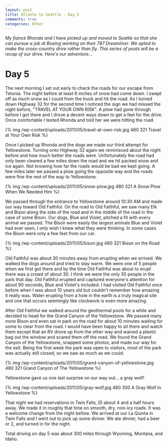 ```yaml
--- 
layout: post
title: Atlanta to Seattle - Day 5
comments: true
categories: Other
---
```

<em>My fiancé Rhonda and I have picked up and moved to Seattle so that  she can pursue a job at Boeing working on their 787 Dreamliner. We opted  to make the cross-country drive rather than fly. This series of posts  will be a recap of our drive. Here's our adventure...</em>
# Day 5
The next morning I set out early to check the roads for our escape  from Tetonia. The night before at least 6 inches of snow had come down. I  swept off as much snow as I could from the truck and hit the road. As I  turned down Highway 32 for the second time I noticed the sign we had  missed the night before, "TRAVEL AT YOUR OWN RISK". A plow had gone through before I got there and I drove a decent ways down to get a feel for  the drive. Once comfortable I texted Rhonda and told her we were  hitting the road.

{% img /wp-content/uploads/2011/05/travel-at-own-risk.jpg 480 321 Travel at Your Own Risk %}

Once I picked up Rhonda and the dogs we made our third attempt for Yellowstone. Turning onto Highway 32 again we reminisced about the night before and how much better the roads were. Unfortunately the road had only been cleared a few miles down the road and we hit packed snow and ice again. Not knowing how far the roads would be bad we kept going. A few miles later we passed a plow going the opposite way and the roads were fine the rest of the way to Yellowstone.

{% img /wp-content/uploads/2011/05/snow-plow.jpg 480 321 A Snow Plow When We Needed Him %}

We passed through the entrance to Yellowstone around 10:30 AM and made our way toward Old Faithful. On the road to Old Faithful, we saw many Elk and Bison along the side of the road and in the middle of the road in the case of some Bison. Our dogs, Blue and Violet, pitched a fit with every animal we passed. The Bison were easily the largest animals Blue and Violet had ever seen, I only wish I knew what they were thinking. In some cases the Bison were only a few feet from our car.

{% img /wp-content/uploads/2011/05/bison.jpg 480 321 Bison on the Road %}

Old Faithful was about 30 minutes away from erupting when we arrived. We walked the dogs around and tried to stay warm. We were one of 5 people when we first got there and by the time Old Faithful was about to erupt there was a crowd of about 30. I think we were the only 30 people in the park that day. Old Faithful erupted and captured everyone's attention for about 90 seconds, Blue and Violet's included. I had visited Old Faithful once before when I was about 10 years old but couldn't remember how amazing it really was. Water erupting from a hole in the earth is a truly magical site and one that occurs seemingly like clockwork is even more amazing.

After Old Faithful we walked around the geothermal pools for a while and decided to head for the Grand Canyon of the Yellowstone. We passed many more Bison and even sat in park on the road for about 10 minutes waiting for some to clear from the road. I would have been happy to sit there and watch them except that an RV drove up from the other way and waived a plastic bag out the window and scared them off the road. We found the Grand Canyon of the Yellowstone, snapped some photos, and made our way for the exit. Being the first week the park was open to visitors, most of the park was actually still closed, so we saw as much as we could.

{% img /wp-content/uploads/2011/05/grand-canyon-of-yellowstone.jpg 480 321 Grand Canyon of The Yellowstone %}

Yellowstone gave us one last surprise on our way out... a gray wolf!

{% img /wp-content/uploads/2011/05/gray-wolf.jpg 480 300 A Gray Wolf in Yellowstone %}

That night we had reservations in Twin Falls, ID about 4 and a half hours away. We made it in roughly that time on smooth, dry, non-icy roads. It was a welcome change from the night before. We arrived at our La Quinta in Twin Falls and I went out to pick up some dinner. We ate dinner, had a beer or 2, and turned in for the night.

Total driving on day 5 was about 300 miles through Wyoming, Montana, and Idaho.
